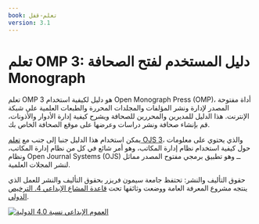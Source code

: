```yaml
---
book: تعلم-قفل
version: 3.1
---
```


# تعلم OMP 3: دليل المستخدم لفتح الصحافة Monograph

تعلم OMP 3 هو دليل لكيفية استخدام Open Monograph Press (OMP)، أداة مفتوحة المصدر لإدارة ونشر المؤلفات والمجلدات المحررة والطبعات العلمية على شبكة الإنترنت. هذا الدليل للمديرين والمحررين للصحافة ويشرح كيفية إدارة الأدوار والأذونات، قم بإنشاء صحافة ونشر دراسات وعرضها على موقع الصحافة الخاص بك.

يمكن استخدام هذا الدليل جنبا إلى جنب مع [تعلم OJS 3](https://docs.pkp.sfu.ca/learning-ojs/en/)، والذي يحتوي على معلومات حول كيفية استخدام نظام إدارة المكاتب، وهو أمر شائع في كل من نظام إدارة المكاتب، ونظام Open Journal Systems (OJS) ــ وهو تطبيق برمجي مفتوح المصدر مماثل لنشر المجلات العلمية.

حقوق التأليف والنشر: تحتفظ جامعة سيمون فريزر بحقوق التأليف والنشر للعمل الذي ينتجه مشروع المعرفة العامة ووضعت وثائقها تحت [قاعدة المشاع الإبداعي 4. الترخيص الدولي](https://creativecommons.org/licenses/by/4.0/).

[![](https://licensebuttons.net/l/by/4.0/88x31.png "العموم الإبداعي نسبة 4.0 الدولية")](https://creativecommons.org/licenses/by/4.0/)
